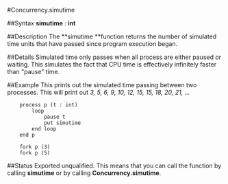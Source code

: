 
#Concurrency.simutime

##Syntax
**simutime** : **int**



##Description
The **simutime **function returns the number of simulated time units that have passed since program execution began.



##Details
Simulated time only passes when all process are either paused or waiting. This simulates the fact that CPU time is effectively infinitely faster than "pause" time.



##Example
This prints out the simulated time passing between two processes. This will print out *3, 5, 6, 9, 10, 12, 15, 15, 18, 20, 21, ...*


        process p (t : int)
            loop
                pause t
                put simutime
            end loop
        end p
        
        fork p (3)
        fork p (5)
##Status
Exported unqualified.
This means that you can call the function by calling **simutime** or by calling **Concurrency.simutime**.


